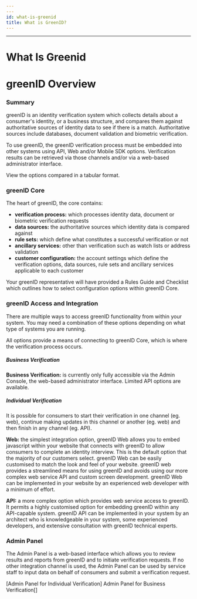 ```yaml
---
---
id: what-is-greenid
title: What is GreenID?
---
```

---



# What Is Greenid
# greenID Overview
### Summary
greenID is an identity verification system which collects details about a consumer's identity, or a business structure, and compares them against authoritative sources of identity data to see if there is a match. Authoritative sources include databases, document validation and biometric verification. 

To use greenID, the greenID verification process must be embedded into other systems using API, Web and/or Mobile SDK options. Verification results can be retrieved via those channels and/or via a web-based administrator interface. 

View the options compared in a tabular format.
### greenID Core
The heart of greenID, the core contains:
- **verification process:** which processes identity data, document or biometric verification requests
- **data sources:** the authoritative sources which identity data is compared against
- **rule sets:** which define what constitutes a successful verification or not
- **ancillary services:** other than verification such as watch lists or address validation
- **customer configuration:** the account settings which define the verification options, data sources, rule sets and ancillary services applicable to each customer

Your greenID representative will have provided a Rules Guide and Checklist which outlines how to select configuration options within greenID Core.

### greenID Access and Integration
There are multiple ways to access greenID functionality from within your system. You may need a combination of these options depending on what type of systems you are running.

All options provide a means of connecting to greenID Core, which is where the verification process occurs.

##### Business Verification
**Business Verification:** is currently only fully accessible via the Admin Console, the web-based administrator interface. Limited API options are available. 

##### Individual Verification
It is possible for consumers to start their verification in one channel (eg. web), continue making updates in this channel or another (eg. web) and then finish in any channel (eg. API).

**Web:** the simplest integration option, greenID Web allows you to embed javascript within your website that connects with greenID to allow consumers to complete an identity interview. This is the default option that the majority of our customers select.  greenID Web can be easily customised to match the look and feel of your website. greenID web provides a streamlined means for using greenID and avoids using our more complex web service API and custom screen development. greenID Web can be implemented in your website by an experienced web developer with a minimum of effort.

**API:** a more complex option which provides web service access to greenID. It permits a highly customised option for embedding greenID within any API-capable system.  greenID API can be implemented in your system by an architect who is knowledgeable in your system, some experienced developers, and extensive consultation with greenID technical experts. 

### Admin Panel
The Admin Panel is a web-based interface which allows you to review results and reports from greenID and to initiate verification requests. If no other integration channel is used, the Admin Panel can be used by service staff to input data on behalf of consumers and submit a verification request.

[Admin Panel for Individual Verification]
Admin Panel for Business Verification[]
